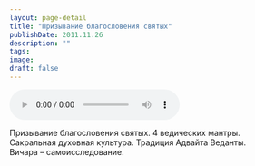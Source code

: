```yaml
---
layout: page-detail
title: "Призывание благословения святых"
publishDate: 2011.11.26
description: ""
tags:
image:
draft: false
---
```


<audio title="2011.11.26 - Призывание благословения святых.mp3" src="/upload/iblock/350/350c7bc675e9900e594bfc1a1a49a46a.mp3" controls=""></audio>

 Призывание благословения святых. 4 ведических мантры.  
 Сакральная духовная культура. Традиция Адвайта Веданты.  
 Вичара – самоисследование.  

  
